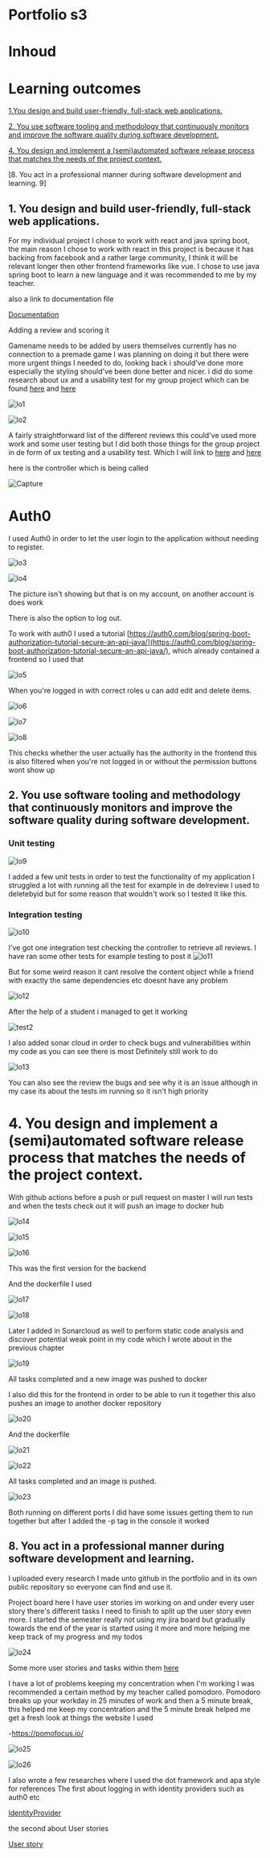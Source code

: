 # Portfolio s3

# Inhoud

# Learning outcomes

[1.You design and build user-friendly, full-stack web applications.](#1.-You-design-and-build-user-friendly,-full-stack-web-applications.)


[2. You use software tooling and methodology that continuously monitors and improve the software quality during software development.](#2.-You-use-software-tooling-and-methodology-that-continuously-monitors-and-improve-the-software-quality-during-software-development.)

[4. You design and implement a (semi)automated software release process that matches the needs of the project context.](#4.-You-design-and-implement-a-(semi)automated-software-release-process-that-matches-the-needs-of-the-project-context.)

[8. You act in a professional manner during software development and learning. 9]


## 1. You design and build user-friendly, full-stack web applications.

For my individual project I chose to work with react and java spring boot, the main reason I chose to work with react in this project is because it has backing from facebook and a rather large community, I think it will be relevant longer then other frontend frameworks like vue. I chose to use java spring boot to learn a new language and it was recommended to me by my teacher.

also a link to documentation file 

[Documentation](https://github.com/Frenske-tech/Portfolio/blob/main/IP/Documentation/Documentationdoc.md)

Adding a review and scoring it

Gamename needs to be added by users themselves currently has no connection to a premade game I was planning on doing it but there were more urgent things I needed to do, looking back i should've done more especially the styling should've been done better and nicer. i did do some research about ux and a usability test for my group project which can be found [here](https://github.com/Frenske-tech/Portfolio/blob/main/GP/Documentation/Architectuurdocument.md) and [here](https://github.com/Frenske-tech/Portfolio/blob/main/GP/Learning%20outcomes/UsabilityTest.md)

![lo1](https://user-images.githubusercontent.com/71487939/173833211-7a6b7579-f937-438a-b978-f0f4afa6c7b6.png)

![lo2](https://user-images.githubusercontent.com/71487939/173833208-fab7c6dd-7975-4ba7-bc8f-c9101915950f.png)

A fairly straightforward list of the different reviews this could&#39;ve used more work and some user testing but I did both those things for the group project in de form of ux testing and a usability test. Which I will link to [here](https://github.com/Frenske-tech/Portfolio/blob/main/GP/Documentation/Architectuurdocument.md) and [here](https://github.com/Frenske-tech/Portfolio/blob/main/GP/Learning%20outcomes/UsabilityTest.md)

here is the controller which is being called

![Capture](https://user-images.githubusercontent.com/71487939/174017313-19fa07ef-842a-491b-9c82-fc4a109464e7.PNG)

# Auth0

I used Auth0 in order to let the user login to the application without needing to register.

![lo3](https://user-images.githubusercontent.com/71487939/173833204-89830252-50f8-4c8c-940c-35d32f7bd8f2.png)

![lo4](https://user-images.githubusercontent.com/71487939/173833203-25c1ccae-e5f3-4965-b3ad-7b6bf034b8c6.png)

The picture isn&#39;t showing but that is on my account, on another account is does work

There is also the option to log out.

To work with auth0 I used a tutorial [https://auth0.com/blog/spring-boot-authorization-tutorial-secure-an-api-java/](https://auth0.com/blog/spring-boot-authorization-tutorial-secure-an-api-java/), which already contained a frontend so I used that

![lo5](https://user-images.githubusercontent.com/71487939/173833200-be87b892-c8d7-4d45-a094-405b3aed770a.png)

When you&#39;re logged in with correct roles u can add edit and delete items.

![lo6](https://user-images.githubusercontent.com/71487939/173833199-6d3e8b3c-8f21-4ad4-bb60-4f9cf3b9269c.png)

![lo7](https://user-images.githubusercontent.com/71487939/173833191-88280588-2905-42a1-802e-f3db926a5125.png)

![lo8](https://user-images.githubusercontent.com/71487939/173833262-bd55bf7c-761c-410f-9a7a-0e65f379909d.png)

This checks whether the user actually has the authority in the frontend this is also filtered when you&#39;re not logged in or without the permission buttons wont show up


## 2. You use software tooling and methodology that continuously monitors and improve the software quality during software development.

### Unit testing

![lo9](https://user-images.githubusercontent.com/71487939/173833257-6208d75e-33e4-43d6-8dba-fe968261374d.png)

I added a few unit tests in order to test the functionality of my application I struggled a lot with running all the test for example in de delreview I used to deletebyid but for some reason that wouldn&#39;t work so I tested It like this.

### Integration testing

![lo10](https://user-images.githubusercontent.com/71487939/173833256-ce36c85a-0ef5-45b5-a331-1f907df605ac.png)

I&#39;ve got one  integration test checking the controller to retrieve all reviews. I have ran some other tests for example testing to post it 
![lo11](https://user-images.githubusercontent.com/71487939/173833254-95f7d860-0655-47be-ae72-262cfca02fa0.png)

But for some weird reason it cant resolve the content object while a friend with exactly the same dependencies etc doesnt have any problem

![lo12](https://user-images.githubusercontent.com/71487939/173833252-ec7f8f43-5066-41e3-acbc-8ae6c527890c.png)

After the help of a student i managed to get it working 

![test2](https://user-images.githubusercontent.com/71487939/174022280-04f84d61-2b78-4146-b28a-55f23b86ac91.PNG)

I also added sonar cloud in order to check bugs and vulnerabilities within my code as you can see there is most Definitely still work to do

![lo13](https://user-images.githubusercontent.com/71487939/173833249-db3ff36a-1e4f-40b3-afca-6d02badd907a.png)

You can also see the review the bugs and see why it is an issue although in my case its about the tests im running so it isn&#39;t high priority

# 4. You design and implement a (semi)automated software release process that matches the needs of the project context.

With github actions before a push or pull request on master I will run tests and when the tests check out it will push an image to docker hub

![lo14](https://user-images.githubusercontent.com/71487939/173833246-6aa48763-1814-4440-b63d-de74213e0a9e.png)

![lo15](https://user-images.githubusercontent.com/71487939/173833242-6faafd89-357e-403c-8f01-b88445dd0dae.png)

![lo16](https://user-images.githubusercontent.com/71487939/173833239-15e78eb1-4d6c-49b2-a9f4-8a974c66f047.png)

This was the first version for the backend

And the dockerfile I used

![lo17](https://user-images.githubusercontent.com/71487939/173833236-0d582beb-9081-4fa9-888b-b7237aa42b5c.png)

![lo18](https://user-images.githubusercontent.com/71487939/173833235-b76ab627-6bf4-4576-b81c-76184642c71e.png)

Later I added in Sonarcloud as well to perform static code analysis and discover potential weak point in my code which I wrote about in the previous chapter

![lo19](https://user-images.githubusercontent.com/71487939/173833229-fe63c739-0019-4235-87d0-05b269540360.png)

All tasks completed and a new image was pushed to docker

I also did this for the frontend in order to be able to run it together this also pushes an image to another docker repository

![lo20](https://user-images.githubusercontent.com/71487939/173833227-9c580234-6e78-4bf9-99b5-5831c0777f05.png)

And the dockerfile

![lo21](https://user-images.githubusercontent.com/71487939/173833225-fa52691a-cbdf-437e-809b-0259ce64d75e.png)

![lo22](https://user-images.githubusercontent.com/71487939/173833222-47cb0900-103a-41e6-ae83-c2bd5e497fa4.png)

All tasks completed and an image is pushed.

![lo23](https://user-images.githubusercontent.com/71487939/173833220-cca2bb51-a843-4336-bb57-5c8e2d12dc65.png)

Both running on different ports I did have some issues getting them to run together but after I added the -p tag in the console it worked

## 8. You act in a professional manner during software development and learning.

I uploaded every research I made unto github in the portfolio and in its own public repository so everyone can find and use it.

Project board here I have user stories im working on and under every user story there&#39;s different tasks I need to finish to split up the user story even more. I started the semester really not using my jira board but gradually towards the end of the year is started using it more and more helping me keep track of my progress and my todos

![lo24](https://user-images.githubusercontent.com/71487939/173833217-e44085de-2819-45da-ab18-f60a9e6ef19b.png)

Some more user stories and tasks within them [here](https://github.com/Frenske-tech/Portfolio/blob/main/IP/Documentation/Documentationdoc.md)

I have a lot of problems keeping my concentration when I&#39;m working I was recommended a certain method by my teacher called pomodoro. Pomodoro breaks up your workday in 25 minutes of work and then a 5 minute break, this helped me keep my concentration and the 5 minute break helped me get a fresh look at things the website I used

-https://pomofocus.io/

![lo25](https://user-images.githubusercontent.com/71487939/173833214-a7b24cde-572f-4950-a510-db173ee3070e.png)

![lo26](https://user-images.githubusercontent.com/71487939/173833212-244c7175-7d79-4f50-8212-62b6da3d6d75.png)

I also wrote a few researches where I used the dot framework and apa style for references
The first about logging in with identity providers such as auth0 etc

[IdentityProvider](https://github.com/Frenske-tech/Portfolio/blob/main/IP/Research/ResearchReportLogin.md)

the second about User stories 

[User story](https://github.com/Frenske-tech/Portfolio/blob/main/IP/Research/UserStoryResearch.md)
